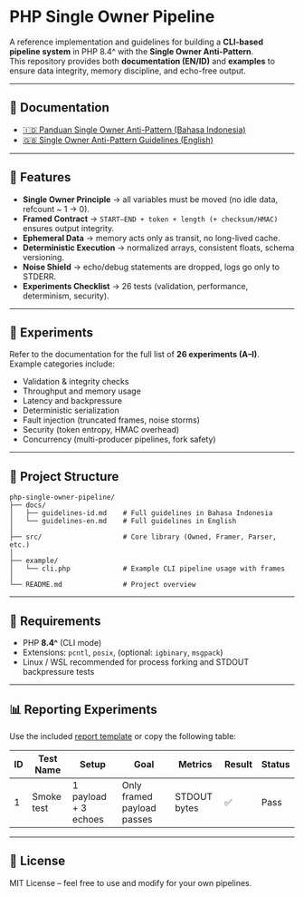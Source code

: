 # PHP Single Owner Pipeline

A reference implementation and guidelines for building a **CLI-based pipeline system** in PHP 8.4^ with the **Single Owner Anti-Pattern**.  
This repository provides both **documentation (EN/ID)** and **examples** to ensure data integrity, memory discipline, and echo-free output.

---

## 📖 Documentation

- [🇮🇩 Panduan Single Owner Anti-Pattern (Bahasa Indonesia)](docs/guidelines-id.md)
- [🇬🇧 Single Owner Anti-Pattern Guidelines (English)](docs/guidelines-en.md)

---

## 🚀 Features

- **Single Owner Principle** → all variables must be moved (no idle data, refcount ~ 1 → 0).
- **Framed Contract** → `START–END + token + length (+ checksum/HMAC)` ensures output integrity.
- **Ephemeral Data** → memory acts only as transit, no long-lived cache.
- **Deterministic Execution** → normalized arrays, consistent floats, schema versioning.
- **Noise Shield** → echo/debug statements are dropped, logs go only to STDERR.
- **Experiments Checklist** → 26 tests (validation, performance, determinism, security).

---

## 🧪 Experiments

Refer to the documentation for the full list of **26 experiments (A–I)**.  
Example categories include:
- Validation & integrity checks
- Throughput and memory usage
- Latency and backpressure
- Deterministic serialization
- Fault injection (truncated frames, noise storms)
- Security (token entropy, HMAC overhead)
- Concurrency (multi-producer pipelines, fork safety)

---

## 📂 Project Structure

```text
php-single-owner-pipeline/
├── docs/
│   ├── guidelines-id.md    # Full guidelines in Bahasa Indonesia
│   └── guidelines-en.md    # Full guidelines in English
│
├── src/                    # Core library (Owned, Framer, Parser, etc.)
│
├── example/
│   └── cli.php             # Example CLI pipeline usage with frames
│
└── README.md               # Project overview 
```


---

## 🔧 Requirements

- PHP **8.4^** (CLI mode)
- Extensions: `pcntl`, `posix`, (optional: `igbinary`, `msgpack`)
- Linux / WSL recommended for process forking and STDOUT backpressure tests

---

## 📊 Reporting Experiments

Use the included [report template](docs/guidelines-en.md#-experiment-report-template) or copy the following table:

| ID | Test Name | Setup | Goal | Metrics | Result | Status |
|----|-----------|-------|------|---------|--------|--------|
| 1  | Smoke test | 1 payload + 3 echoes | Only framed payload passes | STDOUT bytes | ✅ | Pass |

---

## 📝 License

MIT License – feel free to use and modify for your own pipelines.
